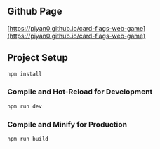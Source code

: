 ## Github Page
[https://piyan0.github.io/card-flags-web-game](https://piyan0.github.io/card-flags-web-game)

## Project Setup

```sh
npm install
```

### Compile and Hot-Reload for Development

```sh
npm run dev
```

### Compile and Minify for Production

```sh
npm run build
```
